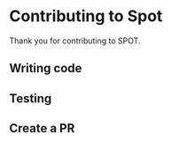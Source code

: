 # Contributing to Spot

Thank you for contributing to SPOT.

## Writing code

## Testing

## Create a PR

